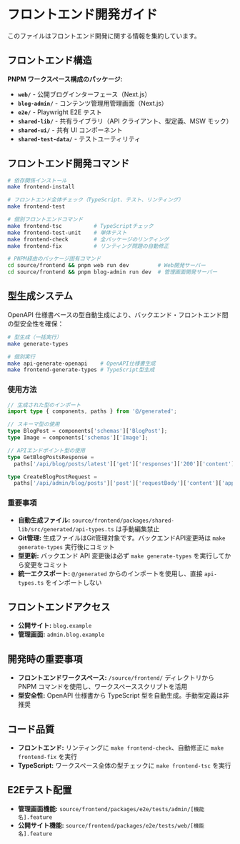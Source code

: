 # フロントエンド開発ガイド

このファイルはフロントエンド開発に関する情報を集約しています。

## フロントエンド構造

**PNPM ワークスペース構成のパッケージ:**

- **`web/`** - 公開ブログインターフェース（Next.js）
- **`blog-admin/`** - コンテンツ管理用管理画面（Next.js）
- **`e2e/`** - Playwright E2E テスト
- **`shared-lib/`** - 共有ライブラリ（API クライアント、型定義、MSW モック）
- **`shared-ui/`** - 共有 UI コンポーネント
- **`shared-test-data/`** - テストユーティリティ

## フロントエンド開発コマンド

```bash
# 依存関係インストール
make frontend-install

# フロントエンド全体チェック（TypeScript、テスト、リンティング）
make frontend-test

# 個別フロントエンドコマンド
make frontend-tsc          # TypeScriptチェック
make frontend-test-unit    # 単体テスト
make frontend-check        # 全パッケージのリンティング
make frontend-fix          # リンティング問題の自動修正

# PNPM経由のパッケージ固有コマンド
cd source/frontend && pnpm web run dev         # Web開発サーバー
cd source/frontend && pnpm blog-admin run dev  # 管理画面開発サーバー
```

## 型生成システム

OpenAPI 仕様書ベースの型自動生成により、バックエンド・フロントエンド間の型安全性を確保：

```bash
# 型生成（一括実行）
make generate-types

# 個別実行
make api-generate-openapi    # OpenAPI仕様書生成
make frontend-generate-types # TypeScript型生成
```

### 使用方法

```typescript
// 生成された型のインポート
import type { components, paths } from '@/generated';

// スキーマ型の使用
type BlogPost = components['schemas']['BlogPost'];
type Image = components['schemas']['Image'];

// APIエンドポイント型の使用
type GetBlogPostsResponse = 
  paths['/api/blog/posts/latest']['get']['responses']['200']['content']['application/json'];

type CreateBlogPostRequest = 
  paths['/api/admin/blog/posts']['post']['requestBody']['content']['application/json'];
```

### 重要事項

- **自動生成ファイル:** `source/frontend/packages/shared-lib/src/generated/api-types.ts` は手動編集禁止
- **Git管理:** 生成ファイルはGit管理対象です。バックエンドAPI変更時は `make generate-types` 実行後にコミット
- **型更新:** バックエンド API 変更後は必ず `make generate-types` を実行してから変更をコミット
- **統一エクスポート:** `@/generated` からのインポートを使用し、直接 `api-types.ts` をインポートしない

## フロントエンドアクセス

- **公開サイト:** `blog.example`
- **管理画面:** `admin.blog.example`

## 開発時の重要事項

- **フロントエンドワークスペース:** `/source/frontend/` ディレクトリから PNPM コマンドを使用し、ワークスペーススクリプトを活用
- **型安全性:** OpenAPI 仕様書から TypeScript 型を自動生成。手動型定義は非推奨

## コード品質

- **フロントエンド:** リンティングに `make frontend-check`、自動修正に `make frontend-fix` を実行
- **TypeScript:** ワークスペース全体の型チェックに `make frontend-tsc` を実行

## E2Eテスト配置

- **管理画面機能:** `source/frontend/packages/e2e/tests/admin/[機能名].feature`
- **公開サイト機能:** `source/frontend/packages/e2e/tests/web/[機能名].feature`
